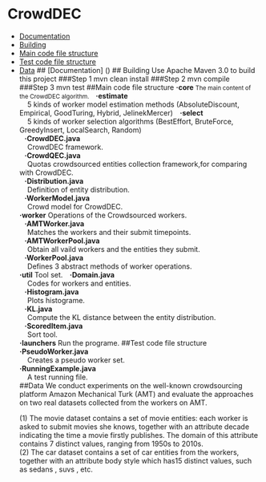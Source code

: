 # CrowdDEC 
<ul>
    <li> <a href ="#a1">Documentation</a>
    <li> <a href ="#a2">Building</a>
    <li> <a href ="#a3">Main code file structure</a>
    <li> <a href ="#a4">Test code file structure</a>
    <li> <a href ="#a5">Data</a>
## <a id="a1" name="a1"></a>[Documentation] ()
## <a id="a2" name="a2"></a>Building  
Use Apache Maven 3.0 to build this project
###Step 1  
    mvn clean install
###Step 2  
    mvn compile
###Step 3  
    mvn test 
##<a id="a3" name="a3"></a>Main code file structure  
<strong>·core</strong> <small>The main content of the CrowdDEC algorithm. </small>  
<strong>&nbsp;&nbsp;&nbsp;·estimate</strong><br>
<a>&nbsp;&nbsp;&nbsp;&nbsp;5 kinds of worker model estimation methods (AbsoluteDiscount, Empirical, GoodTuring, Hybrid, JelinekMercer)<a>  
<strong>&nbsp;&nbsp;&nbsp;·select</strong><br>
<a>&nbsp;&nbsp;&nbsp;&nbsp;5 kinds of worker selection algorithms (BestEffort, BruteForce, GreedyInsert, LocalSearch, Random)<a><br>
<strong>&nbsp;&nbsp;&nbsp;·CrowdDEC.java</strong><br>
<a>&nbsp;&nbsp;&nbsp;&nbsp;CrowdDEC framework.<a><br>
<strong>&nbsp;&nbsp;&nbsp;·CrowdQEC.java</strong><br>
<a>&nbsp;&nbsp;&nbsp;&nbsp;Quotas crowdsourced entities collection framework,for comparing with CrowdDEC.<a><br>
<strong>&nbsp;&nbsp;&nbsp;·Distribution.java</strong><br>
<a>&nbsp;&nbsp;&nbsp;&nbsp;Definition of entity distribution.<a><br>
<strong>&nbsp;&nbsp;&nbsp;·WorkerModel.java</strong><br>
<a>&nbsp;&nbsp;&nbsp;&nbsp;Crowd model for CrowdDEC.<a><br>
<strong>·worker</strong>  
Operations of the Crowdsourced workers.<br>
<strong>&nbsp;&nbsp;&nbsp;·AMTWorker.java</strong><br>
<a>&nbsp;&nbsp;&nbsp;&nbsp;Matches the workers and their submit timepoints.<a><br>
<strong>&nbsp;&nbsp;&nbsp;·AMTWorkerPool.java</strong><br>
<a>&nbsp;&nbsp;&nbsp;&nbsp;Obtain all vaild workers and the entities they submit.<a><br>
<strong>&nbsp;&nbsp;&nbsp;·WorkerPool.java</strong><br>
<a>&nbsp;&nbsp;&nbsp;&nbsp;Defines 3 abstract methods of worker operations.<a><br>
<strong>·util</strong>  
Tool set.  
<strong>&nbsp;&nbsp;&nbsp;·Domain.java</strong><br>
<a>&nbsp;&nbsp;&nbsp;&nbsp;Codes for workers and entities.<a><br>
<strong>&nbsp;&nbsp;&nbsp;·Histogram.java</strong><br>
<a>&nbsp;&nbsp;&nbsp;&nbsp;Plots histograme.<a><br>
<strong>&nbsp;&nbsp;&nbsp;·KL.java</strong><br>
<a>&nbsp;&nbsp;&nbsp;&nbsp;Compute the KL distance between the entity distribution.<a><br>
<strong>&nbsp;&nbsp;&nbsp;·ScoredItem.java</strong><br>
<a>&nbsp;&nbsp;&nbsp;&nbsp;Sort tool.<a><br>
<strong>·launchers</strong>  
Run the programe.  
##<a id="a4" name="a4"></a>Test code file structure 
<strong>·PseudoWorker.java</strong><br>
<a>&nbsp;&nbsp;&nbsp;&nbsp;Creates a pseudo worker set.<a><br>
<strong>·RunningExample.java</strong><br>
<a>&nbsp;&nbsp;&nbsp;&nbsp;A test running file.<a><br>
##<a id="a5" name="a5"></a>Data
 We conduct experiments on the well-known crowdsourcing platform Amazon Mechanical Turk (AMT) and evaluate the approaches on two real datasets collected from the workers on AMT.  
 
(1) The movie dataset contains a set of movie entities: each worker is asked to submit movies she knows, together with an attribute decade indicating the time a movie firstly publishes. The domain of this attribute contains 7 distinct values, ranging from 1950s to 2010s.  
(2) The car dataset contains a set of car entities from the workers, together with an attribute body style which has15 distinct values, such as sedans , suvs , etc.

